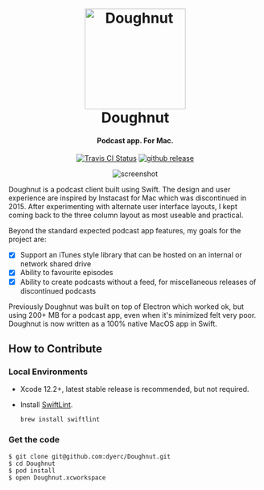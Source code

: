 <h1 align="center">
  <img src="https://github.com/dyerc/Doughnut/raw/master/Assets/icon.png" alt="Doughnut" width="200">
  <br>
  Doughnut
  <br>
</h1>

<h4 align="center">Podcast app. For Mac.</h4>

<p align="center">
  <a href="https://travis-ci.org/dyerc/Doughnut"><img src="https://img.shields.io/travis/dyerc/Doughnut/master.svg" alt="Travis CI Status" /></a>
  <a href="https://github.com/dyerc/Doughnut/releases"><img src="https://img.shields.io/github/release/dyerc/doughnut.svg" alt="github release"></a>
</p>

<p align="center">
  <img src="https://raw.githubusercontent.com/dyerc/Doughnut/master/screenshot.png?v=2" align="center" alt="screenshot" style="max-width:100%;" />
</p>

Doughnut is a podcast client built using Swift. The design and user experience are inspired by Instacast for Mac which was discontinued in 2015. After experimenting with alternate user interface layouts, I kept coming back to the three column layout as most useable and practical.

Beyond the standard expected podcast app features, my goals for the project are:
- [x] Support an iTunes style library that can be hosted on an internal or network shared drive 
- [x] Ability to favourite episodes
- [x] Ability to create podcasts without a feed, for miscellaneous releases of discontinued podcasts

Previously Doughnut was built on top of Electron which worked ok, but using 200+ MB for a podcast app, even when it's minimized felt very poor. Doughnut is now written as a 100% native MacOS app in Swift.

## How to Contribute

### Local Environments

* Xcode 12.2+, latest stable release is recommended, but not required.

* Install [SwiftLint](https://github.com/realm/SwiftLint).

  ```shell
  brew install swiftlint
  ```

### Get the code

```
$ git clone git@github.com:dyerc/Doughnut.git
$ cd Doughnut
$ pod install
$ open Doughnut.xcworkspace
```
